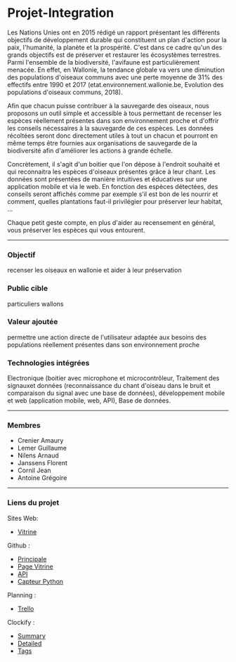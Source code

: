 # Projet-Integration

Les Nations Unies ont en 2015 rédigé un rapport présentant les différents objectifs de développement durable qui constituent un plan d'action pour la paix, l'humanité, la planète et la prospérité. C'est dans ce cadre qu'un des grands objectifs est de préserver et restaurer les écosystèmes terrestres.
Parmi l'ensemble de la biodiversité, l'avifaune est particulièrement menacée. En effet, en Wallonie, la tendance globale va vers une diminution des populations d'oiseaux communs avec une perte moyenne de 31% des effectifs entre 1990 et 2017 (etat.environnement.wallonie.be, Evolution des populations d'oiseaux communs, 2018).

Afin que chacun puisse contribuer à la sauvegarde des oiseaux, nous proposons un outil simple et accessible à tous permettant de recenser les espèces réellement présentes dans son environnement proche et d'offrir les conseils nécessaires à la sauvegarde de ces espèces. Les données récoltées seront donc directement utiles à tout un chacun et pourront en même temps être fournies aux organisations de sauvegarde de la biodiversité afin d'améliorer les actions à grande échelle.

Concrètement, il s'agit d'un boitier que l'on dépose à l'endroit souhaité et qui reconnaitra les espèces d'oiseaux présentes grâce à leur chant. Les données sont présentées de manière intuitives et éducatives sur une application mobile et via le web. En fonction des espèces détectées, des conseils seront affichés comme par exemple s'il est bon de les nourrir et comment, quelles plantations faut-il privilégier pour préserver leur habitat, ...

Chaque petit geste compte, en plus d'aider au recensement en général, vous préserver les espèces qui vous entourent.


----------
### Objectif
recenser les oiseaux en wallonie et aider à leur préservation

### Public cible
particuliers wallons 

### Valeur ajoutée
permettre une action directe de l'utilisateur adaptée aux besoins des populations réellement présentes dans son environnement proche

### Technologies intégrées
Electronique (boitier avec microphone et microcontrôleur, Traitement des signauxet données (reconnaissance du chant d'oiseau dans le bruit et comparaison du signal avec une base de données), développement mobile et web (application mobile, web, API), Base de données.

----------
### Membres

- Crenier Amaury
- Lemer Guillaume
- Nilens Arnaud
- Janssens Florent
- Cornil Jean
- Antoine Grégoire

----------
### Liens du projet

Sites Web:
- [Vitrine](https://projet-int-ca671.web.app/?fbclid=IwAR2fdmAEpw2jBQPjuVarJerwso5EAaFqOpNoFY0TeENws6agTLsJy9yKnMI)

Github :
- [Principale](https://github.com/Arylmera/Projet-Integration)
- [Page Vitrine](https://github.com/Kotth/Projet-Integration-Vitrine)
- [API](https://github.com/CrenierAmaury/Projet-Integration-API)
- [Capteur Python](https://github.com/Cornil-Jean/Menura-Python)

Planning :
- [Trello](https://trello.com/b/cVyeFlzv/projet-dint%C3%A9gration)

Clockify : 
- [Summary](https://clockify.me/shared/5f6ba9bd40e1787995ae276b)
- [Detailed](https://clockify.me/shared/5f6ba9f27484d0304bfb08e4)
- [Tags](https://clockify.me/shared/5f6baa637484d0304bfb08e5)
